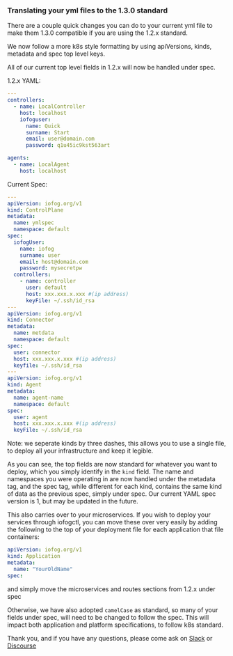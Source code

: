 ### Translating your yml files to the 1.3.0 standard

There are a couple quick changes you can do to your current yml file to make them 1.3.0 compatible if you are using the 1.2.x standard.

We now follow a more k8s style formatting by using apiVersions, kinds, metadata and spec top level keys.

All of our current top level fields in 1.2.x will now be handled under spec.

1.2.x YAML:

```yaml
---
controllers:
  - name: LocalController
    host: localhost
    iofoguser:
      name: Quick
      surname: Start
      email: user@domain.com
      password: q1u45ic9kst563art

agents:
  - name: LocalAgent
    host: localhost
```

Current Spec:

```yaml
---
apiVersion: iofog.org/v1
kind: ControlPlane
metadata:
  name: ymlspec
  namespace: default
spec:
  iofogUser:
    name: iofog
    surname: user
    email: host@domain.com
    password: mysecretpw
  controllers:
    - name: controller
      user: default
      host: xxx.xxx.x.xxx #(ip address)
      keyFile: ~/.ssh/id_rsa
---
apiVersion: iofog.org/v1
kind: Connector
metadata:
  name: metdata
  namespace: default
spec:
  user: connector
  host: xxx.xxx.x.xxx #(ip address)
  keyfile: ~/.ssh/id_rsa
---
apiVersion: iofog.org/v1
kind: Agent
metadata:
  name: agent-name
  namespace: default
spec:
  user: agent
  host: xxx.xxx.x.xxx #(ip address)
  keyFile: ~/.ssh/id_rsa
```

Note: we seperate kinds by three dashes, this allows you to use a single file, to deploy all your infrastructure and keep it legible.

As you can see, the top fields are now standard for whatever you want to deploy, which you simply identify in the `kind` field.
The name and namespaces you were operating in are now handled under the metadata tag, and the spec tag, while different for each kind, contains
the same kind of data as the previous spec, simply under spec. Our current YAML spec version is 1, but may be updated in the future.

This also carries over to your microservices. If you wish to deploy your services through iofogctl, you can move these over very easily by
adding the following to the top of your deployment file for each application that file containers:

```yaml
apiVersion: iofog.org/v1
kind: Application
metadata:
  name: "YourOldName"
spec:
```

and simply move the microservices and routes sections from 1.2.x under spec

Otherwise, we have also adopted `camelCase` as standard, so many of your fields under spec, will need to be changed
to follow the spec. This will impact both application and platform specifications, to follow k8s standard.

Thank you, and if you have any questions, please come ask
on [Slack](https://join.slack.com/t/iofog/shared_invite/enQtNTQxMDczNjE0Mjc5LTRhMTE2YjgwNmRhOTg5ZmI3MGQ5OGM0N2E1MDg0OTJmMWYxZTgxZjE2MjA3NzY2MTFlZmEyYzc3OGQ5NmM4ZjI)
or [Discourse](https://discuss.iofog.org/)
